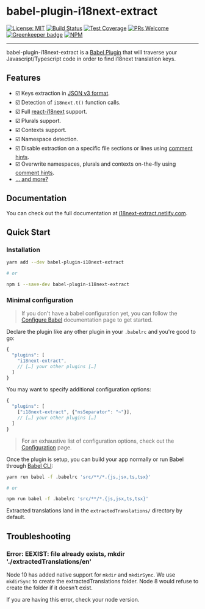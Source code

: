# babel-plugin-i18next-extract

[![License: MIT](https://img.shields.io/badge/License-MIT-yellow.svg)](https://opensource.org/licenses/MIT)
[![Build Status](https://dev.azure.com/gilbsgilbert/babel-plugin-i18next-extract/_apis/build/status/gilbsgilbs.babel-plugin-i18next-extract?branchName=master)](https://dev.azure.com/gilbsgilbert/babel-plugin-i18next-extract/_build/latest?definitionId=1&branchName=master)
[![Test Coverage](https://api.codeclimate.com/v1/badges/e4badc4fb62625cbff0e/test_coverage)](https://codeclimate.com/github/gilbsgilbs/babel-plugin-i18next-extract/test_coverage)
[![PRs Welcome](https://img.shields.io/badge/PRs-welcome-brightgreen.svg)](http://makeapullrequest.com) [![Greenkeeper badge](https://badges.greenkeeper.io/gilbsgilbs/babel-plugin-i18next-extract.svg)](https://greenkeeper.io/)
[![NPM](https://nodei.co/npm/babel-plugin-i18next-extract.png?downloads=true)](https://www.npmjs.com/package/babel-plugin-i18next-extract)

---

babel-plugin-i18next-extract is a [Babel Plugin](https://babeljs.io/docs/en/plugins/) that will
traverse your Javascript/Typescript code in order to find i18next translation keys.

## Features

- ☑️ Keys extraction in [JSON v3 format](https://www.i18next.com/misc/json-format).
- ☑️ Detection of `i18next.t()` function calls.
- ☑️ Full [react-i18next](https://react.i18next.com/) support.
- ☑️ Plurals support.
- ☑️ Contexts support.
- ☑️ Namespace detection.
- ☑️ Disable extraction on a specific file sections or lines using [comment hints](
  docs/commentHints.md).
- ☑️ Overwrite namespaces, plurals and contexts on-the-fly using [comment hints](
  docs/commentHints.md).
- [… and more?](CONTRIBUTING.md)

<!-- {% if false %} -->
<!-- Don't render this in actual documentation -->

## Documentation

You can check out the full documentation at [i18next-extract.netlify.com](
https://i18next-extract.netlify.com).

<!-- {% endif %} -->

## Quick Start

### Installation

```bash
yarn add --dev babel-plugin-i18next-extract

# or

npm i --save-dev babel-plugin-i18next-extract
```

### Minimal configuration

> If you don't have a babel configuration yet, you can follow the [Configure Babel](
https://babeljs.io/docs/en/configuration) documentation page to get started.

Declare the plugin like any other plugin in your `.babelrc` and you're good to go:

```javascript
{
  "plugins": [
    "i18next-extract",
    // […] your other plugins […]
  ]
}
```

You may want to specify additional configuration options:

```javascript
{
  "plugins": [
    ["i18next-extract", {"nsSeparator": "~"}],
    // […] your other plugins […]
  ]
}
```

> For an exhaustive list of configuration options, check out the [Configuration](
docs/configuration.md) page.

Once the plugin is setup, you can build your app normally or run Babel through [Babel CLI](
https://babeljs.io/docs/en/babel-cli):

```bash
yarn run babel -f .babelrc 'src/**/*.{js,jsx,ts,tsx}'

# or

npm run babel -f .babelrc 'src/**/*.{js,jsx,ts,tsx}'
```

Extracted translations land in the `extractedTranslations/` directory by default.

## Troubleshooting

### Error: EEXIST: file already exists, mkdir './extractedTranslations/en'

Node 10 has added native support for `mkdir` and `mkdirSync`. We use
`mkdirSync` to create the extractedTranslations folder. Node 8 would refuse to
create the folder if it doesn't exist.

If you are having this error, check your node version.

